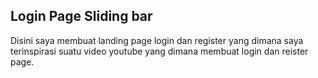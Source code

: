 ## Login Page Sliding bar

Disini saya membuat landing page login dan register yang dimana saya terinspirasi suatu video youtube
yang dimana membuat login dan reister page.